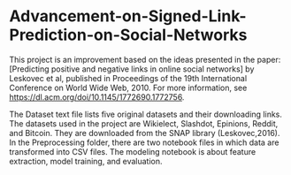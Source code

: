 # Advancement-on-Signed-Link-Prediction-on-Social-Networks
This project is an improvement based on the ideas presented in the paper: [Predicting positive and negative links in online social networks] by Leskovec et al, published in Proceedings of the 19th International Conference on World Wide Web, 2010.  For more information, see https://dl.acm.org/doi/10.1145/1772690.1772756.

The Dataset text file lists five original datasets and their downloading links. The datasets used in the project are Wikielect, Slashdot, Epinions, Reddit, and Bitcoin. They are downloaded from the SNAP library (Leskovec,2016). 
In the Preprocessing folder, there are two notebook files in which data are transformed into CSV files. The modeling notebook is about feature extraction, model training, and evaluation. 
